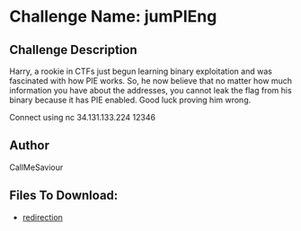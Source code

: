 # Challenge Name: jumPIEng

## Challenge Description

Harry, a rookie in CTFs just begun learning binary exploitation and was fascinated with how PIE works. So, he now believe that no 
matter how much information you have about the addresses, you cannot leak the flag from his binary because it has PIE enabled. 
Good luck proving him wrong.

Connect using nc 34.131.133.224 12346

## Author
CallMeSaviour

## Files To Download:
- [redirection](challenge-files/redirection)